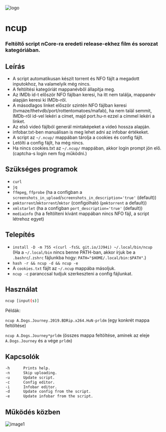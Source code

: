 ![logo](https://i.kek.sh/coQmSWoCfSX.png)
# ncup
### Feltöltő script nCore-ra eredeti release-ekhez film és sorozat kategóriában.
## Leírás
* A script automatikusan készít torrent és NFO fájlt a megadott inputokhoz, ha valamelyik még nincs.
* A feltöltési kategóriát mappanévből állapítja meg.
* Az IMDb id-t először NFO fájlban keresi, ha itt nem találja, mappanév alapján keresi ki IMDb-ről.
* A másodlagos linket először szintén NFO fájlban keresi (tvmaze/thetvdb/port/rottentomatoes/mafab),
ha nem talál semmit, IMDb-ről id-vel lekéri a címet, majd port.hu-n ezzel a címmel lekéri a linket.
* Az első videó fájlból generál mintaképeket a videó hossza alapján.
* infobar.txt-ben manuálisan is meg lehet adni az infobar értékeket.
* A script az `~/.ncup/` mappában tárolja a cookies és config fájlt.
* Letölti a config fájlt, ha még nincs.
* Ha nincs cookies.txt az `~/.ncup/` mappában, akkor login prompt jön elő. (captcha-s login nem fog működni.)
## Szükséges programok
* `curl`
* `jq`
* `ffmpeg`, `ffprobe` (ha a configban a `screenshots_in_upload`/`screenshots_in_description='true'` (default))
* `pmktorrent`/`mktorrent`/`mktor` (configolható (`pmktorrent` a default))
* `xmlstarlet` (ha a configban `port_description='true'` (default))
* `mediainfo` (ha a feltölteni kívánt mappában nincs NFO fájl, a script létrehoz egyet)
## Telepítés
* `install -D -m 755 <(curl -fsSL git.io/JJ94i) ~/.local/bin/ncup`\
(Ha a `~/.local/bin` nincs benne PATH-ban, akkor írjuk be a `.bashrc`/`.zshrc` fájlunkba hogy: `PATH="$HOME/.local/bin:$PATH"`.)
* `hash -r && ncup -d && ncup -e`
* A `cookies.txt` fájlt az `~/.ncup` mappába másoljuk.
* `ncup -c` paranccsal tudjuk szerkeszteni a config fájlunkat.
## Használat
```sh
ncup [input(s)]
```
Példák:

`ncup A.Dogs.Journey.2019.BDRip.x264.HuN-prldm`
(egy konkrét mappa feltöltése)

`ncup A.Dogs.Journey*prldm`
(összes mappa feltöltése, aminek az eleje `A.Dogs.Journey` és a vége `prldm`)
## Kapcsolók
```sh
-h      Prints help.
-n      Skip uploading.
-u      Update script.
-c      Config editor.
-i      Infobar editor.
-d      Update config from the script.
-e      Update infobar from the script.
```
## Működés közben
![image1](https://i.kek.sh/3LXFEVm4QUQ.gif)
